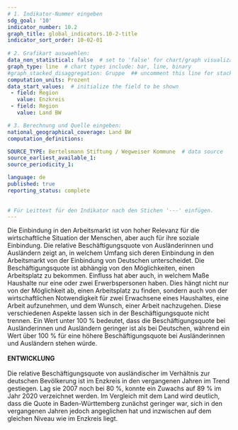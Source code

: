 ```yaml
---
# 1. Indikator-Nummer eingeben 
sdg_goal: '10'
indicator_number: 10.2
graph_title: global_indicators.10-2-title
indicator_sort_order: 10-02-01
 
# 2. Grafikart auswaehlen: 
data_non_statistical: false  # set to 'false' for chart/graph visualization 
graph_type: line  # chart types include: bar, line, binary 
#graph_stacked_disaggregation: Gruppe  ## uncomment this line for stacked bars. eplace 'Geschlecht' with the field of aggregation. 
computation_units: Prozent 
data_start_values:  # initialize the field to be shown  
 - field: Region 
   value: Enzkreis
 - field: Region 
   value: Land BW

# 3. Berechnung und Quelle eingeben: 
national_geographical_coverage: Land BW
computation_definitions: 

SOURCE_TYPE: Bertelsmann Stiftung / Wegweiser Kommune  # data source  
source_earliest_available_1: 
source_periodicity_1: 

language: de   
published: true 
reporting_status: complete
 
 
# Für Leittext für den Indikator nach den Stichen '---' einfügen. 
---
```

Die Einbindung in den Arbeitsmarkt ist von hoher Relevanz für die wirtschaftliche Situation der Menschen, aber auch für ihre soziale Einbindung. Die relative Beschäftigungsquote von Ausländerinnen und Ausländern zeigt an, in welchem Umfang sich deren Einbindung in den Arbeitsmarkt von der Einbindung von Deutschen unterscheidet. Die Beschäftigungsquote ist abhängig von den Möglichkeiten, einen Arbeitsplatz zu bekommen. Einfluss hat aber auch, in welchem Maße Haushalte nur eine oder zwei Erwerbspersonen haben. Dies hängt nicht nur von der Möglichkeit ab, einen Arbeitsplatz zu finden, sondern auch von der wirtschaftlichen Notwendigkeit für zwei Erwachsene eines Haushaltes, eine Arbeit aufzunehmen, und dem Wunsch, einer Arbeit nachzugehen. Diese verschiedenen Aspekte lassen sich in der Beschäftigungsquote nicht trennen. Ein Wert unter 100 % bedeutet, dass die Beschäftigungsquote bei Ausländerinnen und Ausländern geringer ist als bei Deutschen, während ein Wert über 100 % für eine höhere Beschäftigungsquote bei Ausländerinnen und Ausländern stehen würde. <br>
<br>
**ENTWICKLUNG** <br>
<br>
Die relative Beschäftigungsquote von ausländischer im Verhältnis zur deutschen Bevölkerung ist im Enzkreis in den vergangenen Jahren im Trend gestiegen. Lag sie 2007 noch bei 80 %, konnte ein Zuwachs auf 89 % im Jahr 2020 verzeichnet werden. Im Vergleich mit dem Land wird deutlich, dass die Quote in Baden-Württemberg zunächst geringer war, sich in den vergangenen Jahren jedoch angeglichen hat und inzwischen auf dem gleichen Niveau wie im Enzkreis liegt.
